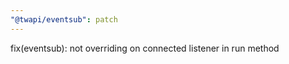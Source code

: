```yaml
---
"@twapi/eventsub": patch
---
```


fix(eventsub): not overriding on connected listener in run method
